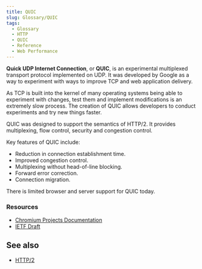 ```yaml
---
title: QUIC
slug: Glossary/QUIC
tags:
  - Glossary
  - HTTP
  - QUIC
  - Reference
  - Web Performance
---
```


**Quick UDP Internet Connection**, or **QUIC**, is an experimental multiplexed transport protocol implemented on UDP. It was developed by Google as a way to experiment with ways to improve TCP and web application delivery.

As TCP is built into the kernel of many operating systems being able to experiment with changes, test them and implement modifications is an extremely slow process. The creation of QUIC allows developers to conduct experiments and try new things faster.

QUIC was designed to support the semantics of HTTP/2. It provides multiplexing, flow control, security and congestion control.

Key features of QUIC include:

- Reduction in connection establishment time.
- Improved congestion control.
- Multiplexing without head-of-line blocking.
- Forward error correction.
- Connection migration.

There is limited browser and server support for QUIC today.

### Resources

- [Chromium Projects Documentation](https://www.chromium.org/quic/)
- [IETF Draft](https://datatracker.ietf.org/doc/html/draft-tsvwg-quic-protocol-02)

## See also

- [HTTP/2](/en-US/docs/Glossary/HTTP_2)
